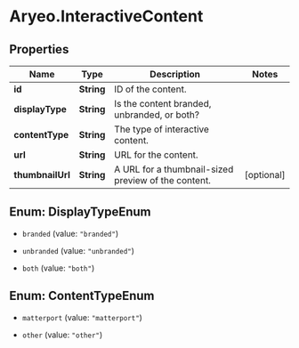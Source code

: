 # Aryeo.InteractiveContent

## Properties

Name | Type | Description | Notes
------------ | ------------- | ------------- | -------------
**id** | **String** | ID of the content. | 
**displayType** | **String** | Is the content branded, unbranded, or both? | 
**contentType** | **String** | The type of interactive content. | 
**url** | **String** | URL for the content. | 
**thumbnailUrl** | **String** | A URL for a thumbnail-sized preview of the content. | [optional] 



## Enum: DisplayTypeEnum


* `branded` (value: `"branded"`)

* `unbranded` (value: `"unbranded"`)

* `both` (value: `"both"`)





## Enum: ContentTypeEnum


* `matterport` (value: `"matterport"`)

* `other` (value: `"other"`)




